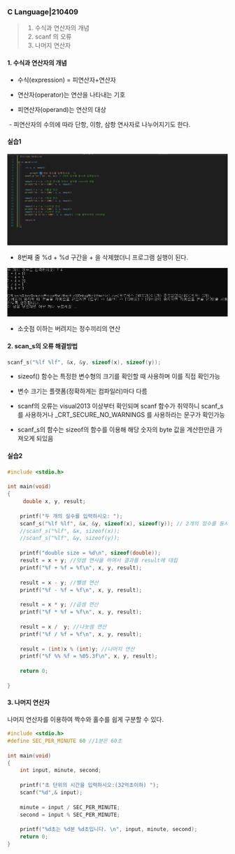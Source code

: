 ### C Language|210409

>1. 수식과 연산자의 개념
>2. scanf 의 오류
>3. 나머지 연산자





#### 1. 수식과 연산자의 개념

- 수식(expression) = 피연산자+연산자

- 연산자(operator)는 연산을 나타내는 기호

- 피연산자(operand)는 연산의 대상

​	-  피연산자의 수의에 따라 단항, 이항, 삼항 연사자로 나누어지기도 한다.





#### 실습1

![image-20210409204553495](https://github.com/jinsirie/TIL/blob/0615e169caab210281b76831844beb4c9bc06b16/img/image-20210409204553495.png)

- 8번째 줄 %d + %d 구간을 + 을 삭제했더니 프로그램 실행이 된다.



![image-20210409204840586](https://github.com/jinsirie/TIL/blob/0615e169caab210281b76831844beb4c9bc06b16/img/image-20210409204840586.png)

- 소숫점 이하는 버려지는 정수끼리의 연산



#### 2. scan_s의 오류 해결방법

```c
scanf_s("%lf %lf", &x, &y, sizeof(x), sizeof(y));
```

- sizeof() 함수는 특정한 변수형의 크기를 확인할 때 사용하며 이를 직접 확인가능

- 변수 크기는 플랫폼(정확하게는 컴파일러)마다 다름

- scanf의 오류는 visual2013 이상부터 확인되며 scanf 함수가 취약하니 scanf_s를 사용하거나 _CRT_SECURE_NO_WARNINGS 를 사용하라는 문구가 확인가능

- scanf_s의 함수는 sizeof의 함수를 이용해 해당 숫자의 byte 값을 계산한만큼 가져오게 되있음





#### 실습2

```c
#include <stdio.h>

int main(void)
{
	 double x, y, result;

	printf("두 개의 실수를 입력하시오: ");
	scanf_s("%lf %lf", &x, &y, sizeof(x), sizeof(y)); // 2개의 정수를 동시에 입력받는다.
	//scanf_s("%lf", &x, sizeof(x));
	//scanf_s("%lf", &y, sizeof(y));

	printf("double size = %d\n", sizeof(double));
	result = x + y; //덧셈 연사을 하여서 결과를 result에 대립
	printf("%f + %f = %f\n", x, y, result);

	result = x - y; //뺄셈 연산
	printf("%f - %f = %f\n", x, y, result);

	result = x * y; //곱셈 연산
	printf("%f * %f = %f\n", x, y, result);

	result = x /  y; //나눗셈 연산
	printf("%f / %f = %f\n", x, y, result);

	result = (int)x % (int)y; //나머지 연산
	printf("%f %% %f = %05.3f\n", x, y, result);
	
	return 0;

}
```



#### 3. 나머지 연산자

나머지 연산자를 이용하여 짝수와 홀수를 쉽게 구분할 수 있다.

```c
#include <stdio.h>
#define SEC_PER_MINUTE 60 //1분은 60초

int main(void)
{
	int input, minute, second;

	printf("초 단위의 시간을 입력하시오:(32억초이하) ");
	scanf("%d",& input);

	minute = input / SEC_PER_MINUTE;
	second = input % SEC_PER_MINUTE;

	printf("%d초는 %d분 %d초입니다. \n", input, minute, second);
	return 0;
}
```

